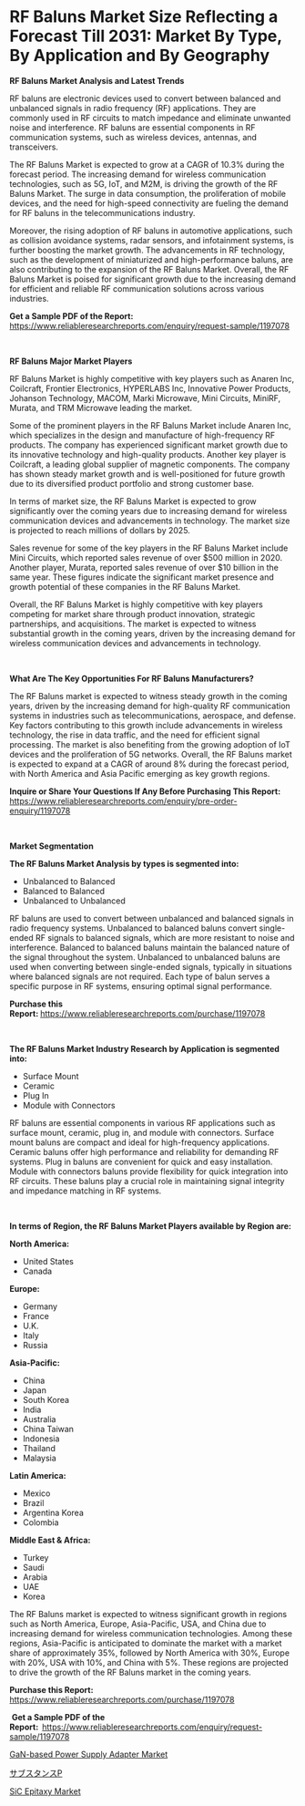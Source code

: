<p><h1>RF Baluns Market Size Reflecting a Forecast Till 2031: Market By Type, By Application and By Geography</h1></p><p><strong>RF Baluns Market Analysis and Latest Trends</strong></p>
<p><p>RF baluns are electronic devices used to convert between balanced and unbalanced signals in radio frequency (RF) applications. They are commonly used in RF circuits to match impedance and eliminate unwanted noise and interference. RF baluns are essential components in RF communication systems, such as wireless devices, antennas, and transceivers.</p><p>The RF Baluns Market is expected to grow at a CAGR of 10.3% during the forecast period. The increasing demand for wireless communication technologies, such as 5G, IoT, and M2M, is driving the growth of the RF Baluns Market. The surge in data consumption, the proliferation of mobile devices, and the need for high-speed connectivity are fueling the demand for RF baluns in the telecommunications industry.</p><p>Moreover, the rising adoption of RF baluns in automotive applications, such as collision avoidance systems, radar sensors, and infotainment systems, is further boosting the market growth. The advancements in RF technology, such as the development of miniaturized and high-performance baluns, are also contributing to the expansion of the RF Baluns Market. Overall, the RF Baluns Market is poised for significant growth due to the increasing demand for efficient and reliable RF communication solutions across various industries.</p></p>
<p><strong>Get a Sample PDF of the Report:&nbsp;</strong> <a href="https://www.reliableresearchreports.com/enquiry/request-sample/1197078">https://www.reliableresearchreports.com/enquiry/request-sample/1197078</a></p>
<p>&nbsp;</p>
<p><strong>RF Baluns Major Market Players</strong></p>
<p><p>RF Baluns Market is highly competitive with key players such as Anaren Inc, Coilcraft, Frontier Electronics, HYPERLABS Inc, Innovative Power Products, Johanson Technology, MACOM, Marki Microwave, Mini Circuits, MiniRF, Murata, and TRM Microwave leading the market.</p><p>Some of the prominent players in the RF Baluns Market include Anaren Inc, which specializes in the design and manufacture of high-frequency RF products. The company has experienced significant market growth due to its innovative technology and high-quality products. Another key player is Coilcraft, a leading global supplier of magnetic components. The company has shown steady market growth and is well-positioned for future growth due to its diversified product portfolio and strong customer base.</p><p>In terms of market size, the RF Baluns Market is expected to grow significantly over the coming years due to increasing demand for wireless communication devices and advancements in technology. The market size is projected to reach millions of dollars by 2025.</p><p>Sales revenue for some of the key players in the RF Baluns Market include Mini Circuits, which reported sales revenue of over $500 million in 2020. Another player, Murata, reported sales revenue of over $10 billion in the same year. These figures indicate the significant market presence and growth potential of these companies in the RF Baluns Market.</p><p>Overall, the RF Baluns Market is highly competitive with key players competing for market share through product innovation, strategic partnerships, and acquisitions. The market is expected to witness substantial growth in the coming years, driven by the increasing demand for wireless communication devices and advancements in technology.</p></p>
<p>&nbsp;</p>
<p><strong>What Are The Key Opportunities For RF Baluns Manufacturers?</strong></p>
<p><p>The RF Baluns market is expected to witness steady growth in the coming years, driven by the increasing demand for high-quality RF communication systems in industries such as telecommunications, aerospace, and defense. Key factors contributing to this growth include advancements in wireless technology, the rise in data traffic, and the need for efficient signal processing. The market is also benefiting from the growing adoption of IoT devices and the proliferation of 5G networks. Overall, the RF Baluns market is expected to expand at a CAGR of around 8% during the forecast period, with North America and Asia Pacific emerging as key growth regions.</p></p>
<p><strong>Inquire or Share Your Questions If Any Before Purchasing This Report:</strong> <a href="https://www.reliableresearchreports.com/enquiry/pre-order-enquiry/1197078">https://www.reliableresearchreports.com/enquiry/pre-order-enquiry/1197078</a></p>
<p>&nbsp;</p>
<p><strong>Market Segmentation</strong></p>
<p><strong>The RF Baluns Market Analysis by types is segmented into:</strong></p>
<p><ul><li>Unbalanced to Balanced</li><li>Balanced to Balanced</li><li>Unbalanced to Unbalanced</li></ul></p>
<p><p>RF baluns are used to convert between unbalanced and balanced signals in radio frequency systems. Unbalanced to balanced baluns convert single-ended RF signals to balanced signals, which are more resistant to noise and interference. Balanced to balanced baluns maintain the balanced nature of the signal throughout the system. Unbalanced to unbalanced baluns are used when converting between single-ended signals, typically in situations where balanced signals are not required. Each type of balun serves a specific purpose in RF systems, ensuring optimal signal performance.</p></p>
<p><strong>Purchase this Report:&nbsp;</strong><a href="https://www.reliableresearchreports.com/purchase/1197078">https://www.reliableresearchreports.com/purchase/1197078</a></p>
<p>&nbsp;</p>
<p><strong>The RF Baluns Market Industry Research by Application is segmented into:</strong></p>
<p><ul><li>Surface Mount</li><li>Ceramic</li><li>Plug In</li><li>Module with Connectors</li></ul></p>
<p><p>RF baluns are essential components in various RF applications such as surface mount, ceramic, plug in, and module with connectors. Surface mount baluns are compact and ideal for high-frequency applications. Ceramic baluns offer high performance and reliability for demanding RF systems. Plug in baluns are convenient for quick and easy installation. Module with connectors baluns provide flexibility for quick integration into RF circuits. These baluns play a crucial role in maintaining signal integrity and impedance matching in RF systems.</p></p>
<p>&nbsp;</p>
<p><strong>In terms of Region, the RF Baluns Market Players available by Region are:</strong></p>
<p>
    <p> <strong> North America: </strong>
        <ul>
            <li>United States</li>
            <li>Canada</li>
        </ul>
        </p> 
    <p> <strong> Europe: </strong>
        <ul>
            <li>Germany</li>
            <li>France</li>
            <li>U.K.</li>
            <li>Italy</li>
            <li>Russia</li>
        </ul>
        </p> 
    <p> <strong> Asia-Pacific: </strong>
        <ul>
            <li>China</li>
            <li>Japan</li>
            <li>South Korea</li>
            <li>India</li>
            <li>Australia</li>
            <li>China Taiwan</li>
            <li>Indonesia</li>
            <li>Thailand</li>
            <li>Malaysia</li>
        </ul>
        </p> 
    <p> <strong> Latin America: </strong>
        <ul>
            <li>Mexico</li>
            <li>Brazil</li>
            <li>Argentina Korea</li>
            <li>Colombia</li>
        </ul>
        </p> 
    <p> <strong> Middle East & Africa: </strong>
        <ul>
            <li>Turkey</li>
            <li>Saudi</li>
            <li>Arabia</li>
            <li>UAE</li>
            <li>Korea</li>
        </ul>
    </p>
    </p>
<p><p>The RF Baluns market is expected to witness significant growth in regions such as North America, Europe, Asia-Pacific, USA, and China due to increasing demand for wireless communication technologies. Among these regions, Asia-Pacific is anticipated to dominate the market with a market share of approximately 35%, followed by North America with 30%, Europe with 20%, USA with 10%, and China with 5%. These regions are projected to drive the growth of the RF Baluns market in the coming years.</p></p>
<p><strong>Purchase this Report: </strong><a href="https://www.reliableresearchreports.com/purchase/1197078">https://www.reliableresearchreports.com/purchase/1197078</a></p>
<p>&nbsp;<strong>Get a Sample PDF of the Report:&nbsp;&nbsp;</strong><a href="https://www.reliableresearchreports.com/enquiry/request-sample/1197078">https://www.reliableresearchreports.com/enquiry/request-sample/1197078</a></p>
<p><strong></strong></p>
<p><p><a href="https://github.com/mauripalmi/Market-Research-Report-List-2/blob/main/gan-based-power-supply-adapter-market.md">GaN-based Power Supply Adapter Market</a></p><p><a href="https://github.com/xemfu2379520/Market-Research-Report-List-1/blob/main/81788999986.md">サブスタンスP</a></p><p><a href="https://github.com/nicoletavirag/Market-Research-Report-List-2/blob/main/sic-epitaxy-market.md">SiC Epitaxy Market</a></p></p>